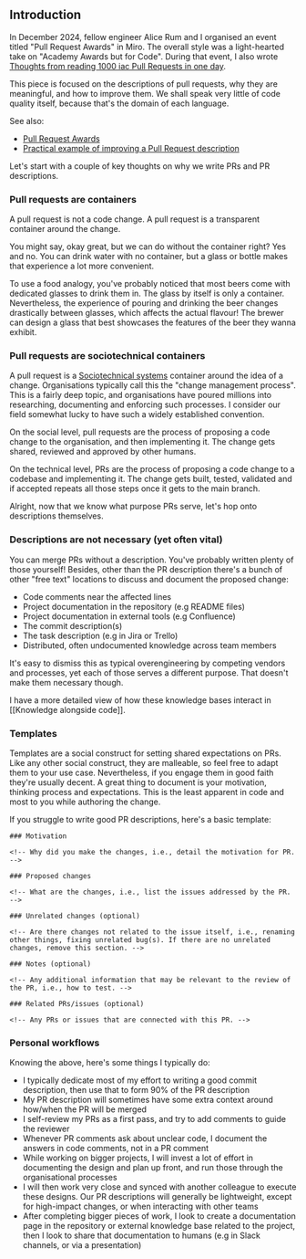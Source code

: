 ## Introduction
In December 2024, fellow engineer Alice Rum and I organised an event titled "Pull Request Awards" in Miro. The overall style was a light-hearted take on "Academy Awards but for Code". During that event, I also wrote [Thoughts from reading 1000 iac Pull Requests in one day](Thoughts%20from%20reading%201000%20iac%20Pull%20Requests%20in%20one%20day.md). 

This piece is focused on the descriptions of pull requests, why they are meaningful, and how to improve them. We shall speak very little of code quality itself, because that's the domain of each language. 

See also:
* [Pull Request Awards](Pull%20Request%20Awards.md)
* [Practical example of improving a Pull Request description](Practical%20example%20of%20improving%20a%20Pull%20Request%20description.md)

Let's start with a couple of key thoughts on why we write PRs and PR descriptions.

### Pull requests are containers
A pull request is not a code change. A pull request is a transparent container around the change.

You might say, okay great, but we can do without the container right? Yes and no. You can drink water with no container, but a glass or bottle makes that experience a lot more convenient. 

To use a food analogy, you've probably noticed that most beers come with dedicated glasses to drink them in. The glass by itself is only a container. Nevertheless, the experience of pouring and drinking the beer changes drastically between glasses, which affects the actual flavour! The brewer can design a glass that best showcases the features of the beer they wanna exhibit.

### Pull requests are sociotechnical containers
A pull request is a [Sociotechnical systems](Sociotechnical%20systems.md) container around the idea of a change. Organisations typically call this the "change management process". This is a fairly deep topic, and organisations have poured millions into researching, documenting and enforcing such processes. I consider our field somewhat lucky to have such a widely established convention.

On the social level, pull requests are the process of proposing a code change to the organisation, and then implementing it. The change gets shared, reviewed and approved by other humans.

On the technical level, PRs are the process of proposing a code change to a codebase and implementing it. The change gets built, tested, validated and if accepted repeats all those steps once it gets to the main branch.

Alright, now that we know what purpose PRs serve, let's hop onto descriptions themselves.

### Descriptions are not necessary (yet often vital)
You can merge PRs without a description. You've probably written plenty of those yourself! Besides, other than the PR description there's a bunch of other "free text" locations to discuss and document the proposed change:
* Code comments near the affected lines
* Project documentation in the repository (e.g README files)
* Project documentation in external tools (e.g Confluence)
* The commit description(s)
* The task description (e.g in Jira or Trello)
* Distributed, often undocumented knowledge across team members

It's easy to dismiss this as typical overengineering by competing vendors and processes, yet each of those serves a different purpose. That doesn't make them necessary though.

I have a more detailed view of how these knowledge bases interact in [[Knowledge alongside code]].

### Templates
Templates are a social construct for setting shared expectations on PRs. Like any other social construct, they are malleable, so feel free to adapt them to your use case. Nevertheless, if you engage them in good faith they're usually decent. A great thing to document is your motivation, thinking process and expectations. This is the least apparent in code and most to you while authoring the change.

If you struggle to write good PR descriptions, here's a basic template: 
```
### Motivation

<!-- Why did you make the changes, i.e., detail the motivation for PR. -->

### Proposed changes

<!-- What are the changes, i.e., list the issues addressed by the PR. -->

### Unrelated changes (optional)

<!-- Are there changes not related to the issue itself, i.e., renaming other things, fixing unrelated bug(s). If there are no unrelated changes, remove this section. -->

### Notes (optional)

<!-- Any additional information that may be relevant to the review of the PR, i.e., how to test. -->

### Related PRs/issues (optional)

<!-- Any PRs or issues that are connected with this PR. -->
```

### Personal workflows
Knowing the above, here's some things I typically do:
* I typically dedicate most of my effort to writing a good commit description, then use that to form 90% of the PR description
* My PR description will sometimes have some extra context around how/when the PR will be merged
* I self-review my PRs as a first pass, and try to add comments to guide the reviewer
* Whenever PR comments ask about unclear code, I document the answers in code comments, not in a PR comment
* While working on bigger projects, I will invest a lot of effort in documenting the design and plan up front, and run those through the organisational processes
* I will then work very close and synced with another colleague to execute these designs. Our PR descriptions will generally be lightweight, except for high-impact changes, or when interacting with other teams
* After completing bigger pieces of work, I look to create a documentation page in the repository or external knowledge base related to the project, then I look to share that documentation to humans (e.g in Slack channels, or via a presentation)
